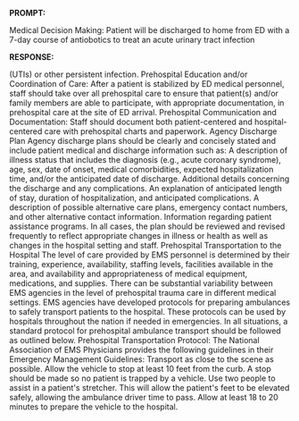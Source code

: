**PROMPT:**

Medical Decision Making: Patient will be discharged to home from ED with a 7-day course of antiobotics to treat an acute urinary tract infection

**RESPONSE:**

  (UTIs) or other persistent infection.  Prehospital Education and/or Coordination of Care: After a patient is stabilized by ED medical personnel, staff should take over all prehospital care to ensure that patient(s) and/or family members are able to participate, with appropriate documentation, in prehospital care at the site of ED arrival.  Prehospital Communication and Documentation: Staff should document both patient-centered and hospital-centered care with prehospital charts and paperwork.  Agency Discharge Plan  Agency discharge plans should be clearly and concisely stated and include patient medical and discharge information such as:  A description of illness status that includes the diagnosis (e.g., acute coronary syndrome), age, sex, date of onset, medical comorbidities, expected hospitalization time, and/or the anticipated date of discharge.  Additional details concerning the discharge and any complications.  An explanation of anticipated length of stay, duration of hospitalization, and anticipated complications.  A description of possible alternative care plans, emergency contact numbers, and other alternative contact information.  Information regarding patient assistance programs.  In all cases, the plan should be reviewed and revised frequently to reflect appropriate changes in illness or health as well as changes in the hospital setting and staff.  Prehospital Transportation to the Hospital  The level of care provided by EMS personnel is determined by their training, experience, availability, staffing levels, facilities available in the area, and availability and appropriateness of medical equipment, medications, and supplies. There can be substantial variability between EMS agencies in the level of prehospital trauma care in different medical settings.  EMS agencies have developed protocols for preparing ambulances to safely transport patients to the hospital. These protocols can be used by hospitals throughout the nation if needed in emergencies. In all situations, a standard protocol for prehospital ambulance transport should be followed as outlined below.  Prehospital Transportation Protocol:  The National Association of EMS Physicians provides the following guidelines in their Emergency Management Guidelines:  Transport as close to the scene as possible.  Allow the vehicle to stop at least 10 feet from the curb. A stop should be made so no patient is trapped by a vehicle.  Use two people to assist in a patient's stretcher. This will allow the patient's feet to be elevated safely, allowing the ambulance driver time to pass.  Allow at least 18 to 20 minutes to prepare the vehicle to the hospital. 